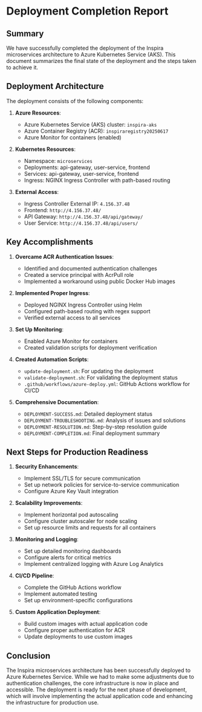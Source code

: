 # Deployment Completion Report

## Summary

We have successfully completed the deployment of the Inspira microservices architecture to Azure Kubernetes Service (AKS). This document summarizes the final state of the deployment and the steps taken to achieve it.

## Deployment Architecture

The deployment consists of the following components:

1. **Azure Resources**:
   - Azure Kubernetes Service (AKS) cluster: `inspira-aks`
   - Azure Container Registry (ACR): `inspiraregistry20250617`
   - Azure Monitor for containers (enabled)

2. **Kubernetes Resources**:
   - Namespace: `microservices`
   - Deployments: api-gateway, user-service, frontend
   - Services: api-gateway, user-service, frontend
   - Ingress: NGINX Ingress Controller with path-based routing

3. **External Access**:
   - Ingress Controller External IP: `4.156.37.48`
   - Frontend: `http://4.156.37.48/`
   - API Gateway: `http://4.156.37.48/api/gateway/`
   - User Service: `http://4.156.37.48/api/users/`

## Key Accomplishments

1. **Overcame ACR Authentication Issues**:
   - Identified and documented authentication challenges
   - Created a service principal with AcrPull role
   - Implemented a workaround using public Docker Hub images

2. **Implemented Proper Ingress**:
   - Deployed NGINX Ingress Controller using Helm
   - Configured path-based routing with regex support
   - Verified external access to all services

3. **Set Up Monitoring**:
   - Enabled Azure Monitor for containers
   - Created validation scripts for deployment verification

4. **Created Automation Scripts**:
   - `update-deployment.sh`: For updating the deployment
   - `validate-deployment.sh`: For validating the deployment status
   - `.github/workflows/azure-deploy.yml`: GitHub Actions workflow for CI/CD

5. **Comprehensive Documentation**:
   - `DEPLOYMENT-SUCCESS.md`: Detailed deployment status
   - `DEPLOYMENT-TROUBLESHOOTING.md`: Analysis of issues and solutions
   - `DEPLOYMENT-RESOLUTION.md`: Step-by-step resolution guide
   - `DEPLOYMENT-COMPLETION.md`: Final deployment summary

## Next Steps for Production Readiness

1. **Security Enhancements**:
   - Implement SSL/TLS for secure communication
   - Set up network policies for service-to-service communication
   - Configure Azure Key Vault integration

2. **Scalability Improvements**:
   - Implement horizontal pod autoscaling
   - Configure cluster autoscaler for node scaling
   - Set up resource limits and requests for all containers

3. **Monitoring and Logging**:
   - Set up detailed monitoring dashboards
   - Configure alerts for critical metrics
   - Implement centralized logging with Azure Log Analytics

4. **CI/CD Pipeline**:
   - Complete the GitHub Actions workflow
   - Implement automated testing
   - Set up environment-specific configurations

5. **Custom Application Deployment**:
   - Build custom images with actual application code
   - Configure proper authentication for ACR
   - Update deployments to use custom images

## Conclusion

The Inspira microservices architecture has been successfully deployed to Azure Kubernetes Service. While we had to make some adjustments due to authentication challenges, the core infrastructure is now in place and accessible. The deployment is ready for the next phase of development, which will involve implementing the actual application code and enhancing the infrastructure for production use. 